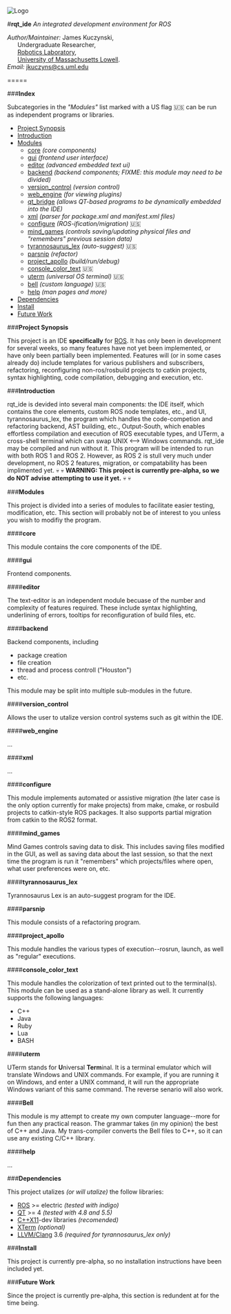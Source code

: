 ![Logo](https://github.com/DeepBlue14/rqt_ide/blob/master/ide/res/images/icon.jpg)

#**rqt_ide**
*An integrated development environment for ROS*

*Author/Maintainer:* James Kuczynski,  
&nbsp;&nbsp;&nbsp;&nbsp;&nbsp;&nbsp;Undergraduate Researcher,  
&nbsp;&nbsp;&nbsp;&nbsp;&nbsp;&nbsp;[Robotics Laboratory][1],  
&nbsp;&nbsp;&nbsp;&nbsp;&nbsp;&nbsp;[University of Massachusetts Lowell][2].  
*Email:* jkuczyns@cs.uml.edu

=====

###**Index**

Subcategories in the *"Modules"* list marked with a US flag :us: can be run as independent programs or libraries.

- [Project Synopsis](#project-synopsis)
- [Introduction](#introduction)
- [Modules](#modules)
  - [core](#core) *(core components)*
  - [gui](#gui) *(frontend user interface)*
  - [editor](#editor) *(advanced embedded text ui)*
  - [backend](#backend) *(backend components; FIXME: this module may need to be divided)*
  - [version_control](#version-control) *(version control)*
  - [web_engine](#web-engine) *(for viewing plugins)*
  - [qt_bridge](#qt-bridge) *(allows QT-based programs to be dynamically embedded into the IDE)*
  - [xml](#xml) *(parser for package.xml and manifest.xml files)*
  - [configure](#configure) *(ROS-ification/migration)* :us:
  - [mind_games](#mind-games) *(controls saving/updating physical files and "remembers" previous session data)*
  - [tyrannosaurus_lex](#tyrannosaurus_lex) *(auto-suggest)* :us:
  - [parsnip](#parsnip) *(refactor)*
  - [project_apollo](#project_apollo) *(build/run/debug)*
  - [console_color_text](#console-color-text) :us:
  - [uterm](#uterm) *(universal OS terminal)* :us:
  - [bell](#bell) *(custom language)* :us:
  - [help](#help) *(man pages and more)*
- [Dependencies](#dependencies)
- [Install](#install)
- [Future Work](#future-work)

###**Project Synopsis**

This project is an IDE **specifically** for [ROS][3].  It has only been in development for several weeks, so many features have not yet been implemented, or have only been partially been implemented.  Features will (or in some cases already do) include templates for various publishers and subscribers, refactoring, reconfiguring non-ros/rosbuild projects to catkin projects, syntax highlighting, code compilation, debugging and execution, etc.


###**Introduction**

rqt_ide is devided into several main components: the IDE itself, which contains the core elements, custom ROS node templates, etc., and UI, tyrannosaurus_lex, the program which handles the code-competion and refactoring backend, AST building, etc., Output-South, which enables effortless compilation and execution of ROS executable types, and UTerm, a cross-shell terminal which can swap UNIX <--> Windows commands.  rqt_ide may be compiled and run without it.  This program will be intended to run with both ROS 1 and ROS 2.  However, as ROS 2 is stull very much under development, no ROS 2 features, migration, or compatability has been implimented yet.
:skull: :skull: **WARNING: This project is currently pre-alpha, so we do NOT advise attempting to use it yet.** :skull: :skull:


###**Modules**

This project is divided into a series of modules to facilitate easier testing, modification, etc.  This section will probably not be of interest to you unless you wish to modifiy the program.


####**core**

This module contains the core components of the IDE.


####**gui**

Frontend components.

####**editor**

The text-editor is an independent module becuase of the number and complexity of features required.  These include syntax highlighting, underlining of errors, tooltips for reconfiguration of build files, etc.


####**backend**

Backend components, including
- package creation
- file creation
- thread and process controll ("Houston")
- etc.

This module may be split into multiple sub-modules in the future.


####**version_control**

Allows the user to utalize version control systems such as git within the IDE.


####**web_engine**

...


####**xml**

...


####**configure**

This module implements automated or assistive migration (the later case is the only option currently for make projects) from make, cmake, or rosbuild projects to catkin-style ROS packages.  It also supports partial migration from catkin to the ROS2 format.


####**mind_games**

Mind Games controls saving data to disk.  This includes saving files modified in the GUI, as well as saving data about the last session, so that the next time the program is run it "remembers" which projects/files where open, what user preferences were on, etc.


####**tyrannosaurus_lex**

Tyrannosaurus Lex is an auto-suggest program for the IDE.


####**parsnip**

This module consists of a refactoring program.


####**project_apollo**

This module handles the various types of execution--rosrun, launch, as well as "regular" executions.


####**console_color_text**

This module handles the colorization of text printed out to the terminal(s).  This module can be used as a stand-alone library as well.  It currently supports the following languages:
- C++
- Java
- Ruby
- Lua
- BASH


####**uterm**

UTerm stands for **U**niversal **Term**inal.  It is a terminal emulator which will translate Windows and UNIX commands.  For example, if you are running it on Windows, and enter a UNIX command, it will run the appropriate Windows variant of this same command.  The reverse senario will also work.


####**Bell**

This module is my attempt to create my own computer language--more for fun then any practical reason.  The grammar takes (in my opinion) the best of C++ and Java.  My trans-compiler converts the Bell files to C++, so it can use any existing C/C++ library.


####**help**

...


###**Dependencies**

This project utalizes *(or will utalize)* the follow libraries:
- [ROS][3] >= electric *(tested with indigo)*
- [QT][4] >= 4 *(tested with 4.8 and 5.5)*
- [C++X11][5]-dev libraries *(recomended)*
- [XTerm][6] *(optional)*
- [LLVM/Clang][7] 3.6 *(required for tyrannosaurus_lex only)*


###**Install**

This project is currently pre-alpha, so no installation instructions have been included yet.


###**Future Work**

Since the project is currently pre-alpha, this section is redundent at for the time being.


<!--links-->

[1]: http://robotics.cs.uml.edu/
[2]: http://www.uml.edu/
[3]: http://www.ros.org/
[4]: http://www.qt.io/
[5]: http://en.wikipedia.org/wiki/C%2B%2B11
[6]: http://invisible-island.net/xterm/
[7]: http://llvm.org/

